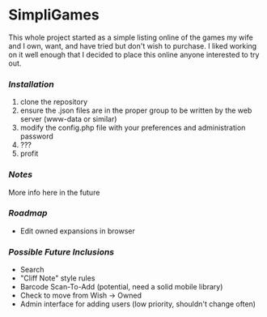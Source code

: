 SimpliGames
====================================
This whole project started as a simple listing online of the games my wife and I own, want, and have tried but don't wish to purchase. 
I liked working on it well enough that I decided to place this online anyone interested to try out.

### _Installation_
1. clone the repository
2. ensure the .json files are in the proper group to be written by the web server (www-data or similar)
3. modify the config.php file with your preferences and administration password
4. ???
5. profit

### _Notes_
More info here in the future

### _Roadmap_
* Edit owned expansions in browser


### _Possible Future Inclusions_
* Search
* "Cliff Note" style rules
* Barcode Scan-To-Add (potential, need a solid mobile library)
* Check to move from Wish -> Owned
* Admin interface for adding users (low priority, shouldn't change often)


